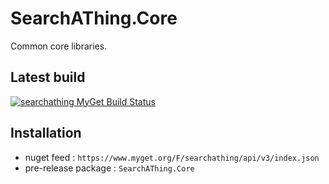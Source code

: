 # SearchAThing.Core

Common core libraries.

## Latest build

[![searchathing MyGet Build Status](https://www.myget.org/BuildSource/Badge/searchathing?identifier=bd434d02-052a-409e-9fd1-7c6b49faacc3)](https://www.myget.org/feed/searchathing/package/nuget/SearchAThing.Core)

## Installation

- nuget feed : `https://www.myget.org/F/searchathing/api/v3/index.json`
- pre-release package : `SearchAThing.Core`

